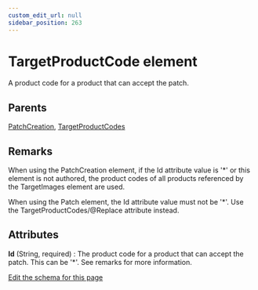 ```yaml
---
custom_edit_url: null
sidebar_position: 263
---
```

# TargetProductCode element
A product code for a product that can accept the patch.

## Parents
[PatchCreation](patchcreation.md), [TargetProductCodes](targetproductcodes.md)

## Remarks
<p>When using the PatchCreation element, if the Id attribute value is '*' or this element is not authored, the product codes of all products referenced by the TargetImages element are used.</p>
<p>When using the Patch element, the Id attribute value must not be '*'. Use the TargetProductCodes/@Replace attribute instead.</p>


## Attributes
**Id** (String, required)
  : The product code for a product that can accept the patch. This can be '*'. See remarks for more information.


[Edit the schema for this page](https://github.com/wixtoolset/web/blob/master/src/xsd4/wix.xsd)